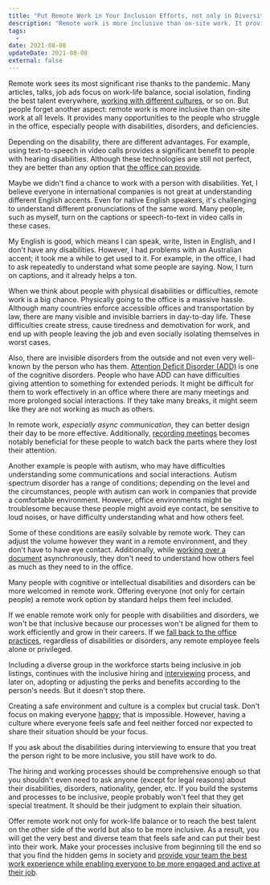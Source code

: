 ```yaml
---
title: "Put Remote Work in Your Inclusion Efforts, not only in Diversity"
description: "Remote work is more inclusive than on-site work. It provides opportunities to people with disabilities, disorders, and deficiencies."
tags:
  -
date: 2021-08-08
updateDate: 2021-08-08
external: false
---
```


Remote work sees its most significant rise thanks to the pandemic. Many articles, talks, job ads focus on work-life balance, social isolation, finding the best talent everywhere, [working with different cultures](/books/high-productivity-and-clear-communication-in-different-cultures/), or so on. But people forget another aspect: remote work is more inclusive than on-site work at all levels. It provides many opportunities to the people who struggle in the office, especially people with disabilities, disorders, and deficiencies.

Depending on the disability, there are different advantages. For example, using text-to-speech in video calls provides a significant benefit to people with hearing disabilities. Although these technologies are still not perfect, they are better than any option that [the office can provide](/why-are-hybrid-meetings-terrible-remote-vs-on-site-meetings/).

Maybe we didn't find a chance to work with a person with disabilities. Yet, I believe everyone in international companies is not great at understanding different English accents. Even for native English speakers, it's challenging to understand different pronunciations of the same word. Many people, such as myself, turn on the captions or speech-to-text in video calls in these cases.

My English is good, which means I can speak, write, listen in English, and I don't have any disabilities. However, I had problems with an Australian accent; it took me a while to get used to it. For example, in the office, I had to ask repeatedly to understand what some people are saying. Now, I turn on captions, and it already helps a ton.

When we think about people with physical disabilities or difficulties, remote work is a big chance. Physically going to the office is a massive hassle. Although many countries enforce accessible offices and transportation by law, there are many visible and invisible barriers in day-to-day life. These difficulties create stress, cause tiredness and demotivation for work, and end up with people leaving the job and even socially isolating themselves in worst cases.

Also, there are invisible disorders from the outside and not even very well-known by the person who has them. [Attention Deficit Disorder (ADD)](https://www.verywellmind.com/add-and-attention-deficit-disorders-2161810) is one of the cognitive disorders. People who have ADD can have difficulties giving attention to something for extended periods. It might be difficult for them to work effectively in an office where there are many meetings and more prolonged social interactions. If they take many breaks, it might seem like they are not working as much as others.

In remote work, _especially async communication_, they can better design their day to be more effective. Additionally, [recording meetings](/1-idea-9-questions-hybrid-meetings-are-horrible/) becomes notably beneficial for these people to watch back the parts where they lost their attention.

Another example is people with autism, who may have difficulties understanding some communications and social interactions. Autism spectrum disorder has a range of conditions; depending on the level and the circumstances, people with autism can work in companies that provide a comfortable environment. However, office environments might be troublesome because these people might avoid eye contact, be sensitive to loud noises, or have difficulty understanding what and how others feel.

Some of these conditions are easily solvable by remote work. They can adjust the volume however they want in a remote environment, and they don't have to have eye contact. Additionally, while [working over a document](/effective-1-1-meetings-one-on-one-meeting-template/) asynchronously, they don't need to understand how others feel as much as they need to in the office.

Many people with cognitive or intellectual disabilities and disorders can be more welcomed in remote work. Offering everyone (not only for certain people) a remote work option by standard helps them feel included.

If we enable remote work only for people with disabilities and disorders, we won't be that inclusive because our processes won't be aligned for them to work efficiently and grow in their careers. If we [fall back to the office practices](/why-are-hybrid-meetings-terrible-remote-vs-on-site-meetings/), regardless of disabilities or disorders, any remote employee feels alone or privileged.

Including a diverse group in the workforce starts being inclusive in job listings, continues with the inclusive hiring and [interviewing](https://mediations.candost.blog/p/1-tech-interviews) process, and later on, adopting or adjusting the perks and benefits according to the person's needs. But it doesn't stop there.

Creating a safe environment and culture is a complex but crucial task. Don't focus on making everyone [happy](/what-hades-the-game-had-taught-me/); that is impossible. However, having a culture where everyone feels safe and feel neither forced nor expected to share their situation should be your focus.

If you ask about the disabilities during interviewing to ensure that you treat the person right to be more inclusive, you still have work to do.

The hiring and working processes should be comprehensive enough so that you shouldn't even need to ask anyone (except for legal reasons) about their disabilities, disorders, nationality, gender, etc. If you build the systems and processes to be inclusive, people probably won't feel that they get special treatment. It should be their judgment to explain their situation.

Offer remote work not only for work-life balance or to reach the best talent on the other side of the world but also to be more inclusive. As a result, you will get the very best and diverse team that feels safe and can put their best into their work. Make your processes inclusive from beginning till the end so that you find the hidden gems in society and [provide your team the best work experience while enabling everyone to be more engaged and active at their job](/managing-partially-distributed-teams/).
